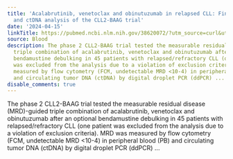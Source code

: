 ```yaml
---
title: 'Acalabrutinib, venetoclax and obinutuzumab in relapsed CLL: Final efficacy
  and ctDNA analysis of the CLL2-BAAG trial'
date: '2024-04-15'
linkTitle: https://pubmed.ncbi.nlm.nih.gov/38620072/?utm_source=curl&utm_medium=rss&utm_campaign=journals&utm_content=7603509&fc=None&ff=20240416181724&v=2.18.0.post9+e462414
source: Blood
description: The phase 2 CLL2-BAAG trial tested the measurable residual disease (MRD)-guided
  triple combination of acalabrutinib, venetoclax and obinutuzumab after an optional
  bendamustine debulking in 45 patients with relapsed/refractory CLL (one patient
  was excluded from the analysis due to a violation of exclusion criteria). MRD was
  measured by flow cytometry (FCM, undetectable MRD <10-4) in peripheral blood (PB)
  and circulating tumor DNA (ctDNA) by digital droplet PCR (ddPCR) ...
disable_comments: true
---
```

The phase 2 CLL2-BAAG trial tested the measurable residual disease (MRD)-guided triple combination of acalabrutinib, venetoclax and obinutuzumab after an optional bendamustine debulking in 45 patients with relapsed/refractory CLL (one patient was excluded from the analysis due to a violation of exclusion criteria). MRD was measured by flow cytometry (FCM, undetectable MRD <10-4) in peripheral blood (PB) and circulating tumor DNA (ctDNA) by digital droplet PCR (ddPCR) ...
